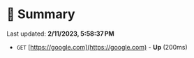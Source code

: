 # 📖 Summary
Last updated: **2/11/2023, 5:58:37 PM**

- `GET` [https://google.com](https://google.com) - **Up** (200ms)
